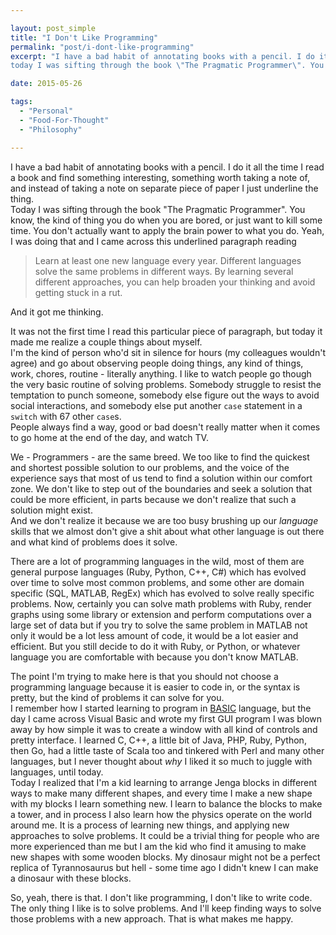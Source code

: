 ```yaml
---

layout: post_simple
title: "I Don't Like Programming"
permalink: "post/i-dont-like-programming"
excerpt: "I have a bad habit of annotating books with a pencil. I do it all the time I read a book and find something interesting, something worth taking a note of, and instead of taking a note on separate piece of paper I just underline the thing.  
today I was sifting through the book \"The Pragmatic Programmer\". You know, the kind of thing you do when you are bored, or just want to kill some time. You don't actually want to apply the brain power to what you do. Yeah, I was doing that and I came across this underlined paragraph."

date: 2015-05-26

tags: 
  - "Personal"
  - "Food-For-Thought"
  - "Philosophy"

---
```


I have a bad habit of annotating books with a pencil. I do it all the time I read a book and find something interesting, something worth taking a note of, and instead of taking a note on separate piece of paper I just underline the thing.  
Today I was sifting through the book "The Pragmatic Programmer". You know, the kind of thing you do when you are bored, or just want to kill some time. You don't actually want to apply the brain power to what you do. Yeah, I was doing that and I came across this underlined paragraph reading

> Learn at least one new language every year. Different languages solve the same problems in different ways. By learning several different approaches, you can help broaden your thinking and avoid getting stuck in a rut.

And it got me thinking.

It was not the first time I read this particular piece of paragraph, but today it made me realize a couple things about myself.  
I'm the kind of person who'd sit in silence for hours (my colleagues wouldn't agree) and go about observing people doing things, any kind of things, work, chores, routine - literally anything. I like to watch people go though the very basic routine of solving problems. Somebody struggle to resist the temptation to punch someone, somebody else figure out the ways to avoid social interactions, and somebody else put another `case` statement in a `switch` with 67 other `case`s.  
People always find a way, good or bad doesn't really matter when it comes to go home at the end of the day, and watch TV.

We - Programmers - are the same breed. We too like to find the quickest and shortest possible solution to our problems, and the voice of the experience says that most of us tend to find a solution within our comfort zone. We don't like to step out of the boundaries and seek a solution that could be more efficient, in parts because we don't realize that such a solution might exist.  
And we don't realize it because we are too busy brushing up our _language_ skills that we almost don't give a shit about what other language is out there and what kind of problems does it solve.

There are a lot of programming languages in the wild, most of them are general purpose languages (Ruby, Python, C++, C#) which has evolved over time to solve most common problems, and some other are domain specific (SQL, MATLAB, RegEx) which has evolved to solve really specific problems. Now, certainly you can solve math problems with Ruby, render graphs using some library or extension and perform computations over a large set of data but if you try to solve the same problem in MATLAB not only it would be a lot less amount of code, it would be a lot easier and efficient. But you still decide to do it with Ruby, or Python, or whatever language you are comfortable with because you don't know MATLAB.

The point I'm trying to make here is that you should not choose a programming language because it is easier to code in, or the syntax is pretty, but the kind of problems it can solve for you.  
I remember how I started learning to program in [BASIC](http://en.wikipedia.org/wiki/BASIC) language, but the day I came across Visual Basic and wrote my first GUI program I was blown away by how simple it was to create a window with all kind of controls and pretty interface. I learned C, C++, a little bit of Java, PHP, Ruby, Python, then Go, had a little taste of Scala too and tinkered with Perl and many other languages, but I never thought about _why_ I liked it so much to juggle with languages, until today.  
Today I realized that I'm a kid learning to arrange Jenga blocks in different ways to make many different shapes, and every time I make a new shape with my blocks I learn something new. I learn to balance the blocks to make a tower, and in process I also learn how the physics operate on the world around me. It is a process of learning new things, and applying new approaches to solve problems. It could be a trivial thing for people who are more experienced than me but I am the kid who find it amusing to make new shapes with some wooden blocks. My dinosaur might not be a perfect replica of Tyrannosaurus but hell - some time ago I didn't knew I can make a dinosaur with these blocks.

So, yeah, there is that. I don't like programming, I don't like to write code. The only thing I like is to solve problems. And I'll keep finding ways to solve those problems with a new approach. That is what makes me happy.